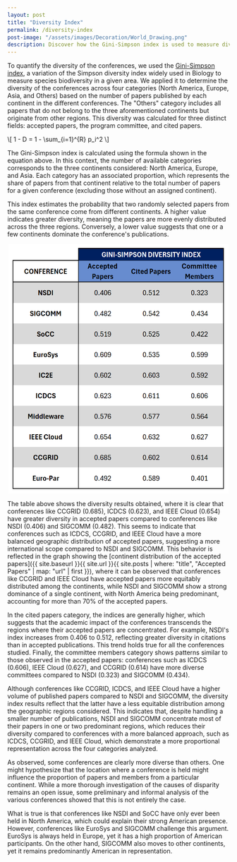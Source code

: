 ```yaml
---
layout: post
title: "Diversity Index"
permalink: /diversity-index
post-image: "/assets/images/Decoration/World_Drawing.png"
description: Discover how the Gini-Simpson index is used to measure diversity in top computer systems conferences. Explore how geographic distribution impacts accepted papers, citations, and program committees, revealing disparities in representation across continents.
---
```


To quantify the diversity of the conferences, we used the [Gini-Simpson index](https://en.wikipedia.org/wiki/Diversity_index##Simpson_index), a variation of the Simpson diversity index widely used in Biology to measure species biodiversity in a given area. We applied it to determine the diversity of the conferences across four categories (North America, Europe, Asia, and Others) based on the number of papers published by each continent in the different conferences. The "Others" category includes all papers that do not belong to the three aforementioned continents but originate from other regions. This diversity was calculated for three distinct fields: accepted papers, the program committee, and cited papers.

<p>\[
  1 - D = 1 - \sum_{i=1}^{R} p_i^2
\]</p>

The Gini-Simpson index is calculated using the formula shown in the equation above. In this context, the number of available categories corresponds to the three continents considered: North America, Europe, and Asia. Each category has an associated proportion, which represents the share of papers from that continent relative to the total number of papers for a given conference (excluding those without an assigned continent).

This index estimates the probability that two randomly selected papers from the same conference come from different continents. A higher value indicates greater diversity, meaning the papers are more evenly distributed across the three regions. Conversely, a lower value suggests that one or a few continents dominate the conference's publications.

<img src="/assets/images/Diversity-index/GiniSimpsonDiversityIndex.png" alt="Simpson’s Diversity Index for Accepted Papers, Cited Papers and Committee Members" width="500"  style="display: block; margin: auto;">

The table above shows the diversity results obtained, where it is clear that conferences like CCGRID (0.685), ICDCS (0.623), and IEEE Cloud (0.654) have greater diversity in accepted papers compared to conferences like NSDI (0.406) and SIGCOMM (0.482). This seems to indicate that conferences such as ICDCS, CCGRID, and IEEE Cloud have a more balanced geographic distribution of accepted papers, suggesting a more international scope compared to NSDI and SIGCOMM. This behavior is reflected in the graph showing the [continent distribution of the accepted papers]({{ site.baseurl }}{{ site.url }}{{ site.posts | where: "title", "Accepted Papers" | map: "url" | first }}), where it can be observed that conferences like CCGRID and IEEE Cloud have accepted papers more equitably distributed among the continents, while NSDI and SIGCOMM show a strong dominance of a single continent, with North America being predominant, accounting for more than 70% of the accepted papers.

In the cited papers category, the indices are generally higher, which suggests that the academic impact of the conferences transcends the regions where their accepted papers are concentrated. For example, NSDI's index increases from 0.406 to 0.512, reflecting greater diversity in citations than in accepted publications. This trend holds true for all the conferences studied. Finally, the committee members category shows patterns similar to those observed in the accepted papers: conferences such as ICDCS (0.606), IEEE Cloud (0.627), and CCGRID (0.614) have more diverse committees compared to NSDI (0.323) and SIGCOMM (0.434).

Although conferences like CCGRID, ICDCS, and IEEE Cloud have a higher volume of published papers compared to NSDI and SIGCOMM, the diversity index results reflect that the latter have a less equitable distribution among the geographic regions considered. This indicates that, despite handling a smaller number of publications, NSDI and SIGCOMM concentrate most of their papers in one or two predominant regions, which reduces their diversity compared to conferences with a more balanced approach, such as ICDCS, CCGRID, and IEEE Cloud, which demonstrate a more proportional representation across the four categories analyzed.

As observed, some conferences are clearly more diverse than others. One might hypothesize that the location where a conference is held might influence the proportion of papers and members from a particular continent. While a more thorough investigation of the causes of disparity remains an open issue, some preliminary and informal analysis of the various conferences showed that this is not entirely the case.

What is true is that conferences like NSDI and SoCC have only ever been held in North America, which could explain their strong American presence. However, conferences like EuroSys and SIGCOMM challenge this argument. EuroSys is always held in Europe, yet it has a high proportion of American participants. On the other hand, SIGCOMM also moves to other continents, yet it remains predominantly American in representation.
